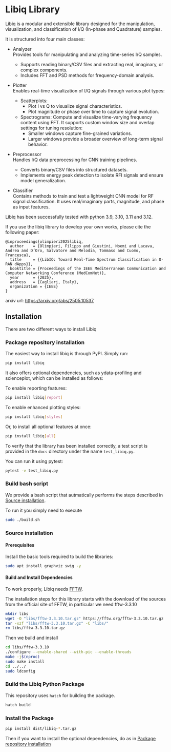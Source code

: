 # Libiq Library


Libiq is a modular and extensible library designed for the manipulation, visualization, and classification of I/Q (In-phase and Quadrature) samples.

It is structured into four main classes:

- Analyzer  
  Provides tools for manipulating and analyzing time-series I/Q samples.  
  - Supports reading binary/CSV files and extracting real, imaginary, or complex components.  
  - Includes FFT and PSD methods for frequency-domain analysis.

- Plotter  
   Enables real-time visualization of I/Q signals through various plot types:  
  - Scatterplots:
    - Plot I vs Q to visualize signal characteristics.
    - Plot magnitude or phase over time to capture signal evolution.
  - Spectrograms: Compute and visualize time-varying frequency content using FFT. It supports custom window size and overlap settings for tuning resolution:
      - Smaller windows capture fine-grained variations.
      - Larger windows provide a broader overview of long-term signal behavior.

- Preprocessor  
  Handles I/Q data preprocessing for CNN training pipelines.  
  - Converts binary/CSV files into structured datasets.  
  - Implements energy peak detection to isolate RFI signals and ensure model generalization.

- Classifier  
  Contains methods to train and test a lightweight CNN model for RF signal classification. It uses real/imaginary parts, magnitude, and phase as input features.

Libiq has been successfully tested with python 3.9, 3.10,  3.11 and 3.12.

If you use the libiq library to develop your own works, please cite the following paper:

```
@inproceedings{olimpieri2025libiq,
  author    = {Olimpieri, Filippo and Giustini, Noemi and Lacava, Andrea and D’Oro, Salvatore and Melodia, Tommaso and Cuomo, Francesca},
  title     = {{LibIQ: Toward Real-Time Spectrum Classification in O-RAN dApps}},
  booktitle = {Proceedings of the IEEE Mediterranean Communication and Computer Networking Conference (MedComNet)},
  year      = {2025},
  address   = {Cagliari, Italy},
  organization = {IEEE}
}
```

arxiv url: https://arxiv.org/abs/2505.10537

## Installation

There are two different ways to install Libiq

### Package repository installation

The easiest way to install libiq is through PyPI. Simply run:

```bash
pip install libiq
```

It also offers optional dependencies, such as ydata-profiling and scienceplot, which can be installed as follows:

To enable reporting features:

```bash
pip install libiq[report]
```

To enable enhanced plotting styles:

```bash
pip install libiq[styles]
```

Or, to install all optional features at once:

```bash
pip install libiq[all]
```

To verify that the library has been installed correctly, a test script is provided in the `docs` directory under the name `test_libiq.py`.

You can run it using pytest:

```bash
pytest -v test_libiq.py
```

### Build bash script

We provide a bash script that autmatically performs the steps described in [Source installation](#source-installation).

To run it you simply need to execute

```bash
sudo ./build.sh
```

### Source installation

#### Prerequisites

Install the basic tools required to build the libraries:

```bash
sudo apt install graphviz swig -y
```

#### Build and Install Dependencies

To work properly, Libiq needs [FFTW](https://www.fftw.org/index.html).

The installation steps for this library starts with the download of the sources from the official site of FFTW, in particular we need fftw-3.3.10

```bash
mkdir libs
wget -O "libs/fftw-3.3.10.tar.gz" https://fftw.org/fftw-3.3.10.tar.gz
tar -xzf "libs/fftw-3.3.10.tar.gz" -C "libs/"
rm libs/fftw-3.3.10.tar.gz
```

Then we build and install

```bash
cd libs/fftw-3.3.10
./configure --enable-shared --with-pic --enable-threads
make -j$(nproc)
sudo make install
cd ../../
sudo ldconfig
```

### Build the Libiq Python Package

This repository uses `hatch` for building the package.

```bash
hatch build
```

### Install the Package

```bash
pip install dist/libiq-*.tar.gz
```

Then if you want to install the optional dependencies, do as in [Package repository installation](#package-repository-installation)

